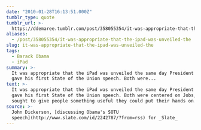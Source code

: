 ```yaml
---
date: "2010-01-28T16:13:51.000Z"
tumblr_type: quote
tumblr_url: >-
  https://ddemaree.tumblr.com/post/358055354/it-was-appropriate-that-the-ipad-was-unveiled-the
aliases:
  - /post/358055354/it-was-appropriate-that-the-ipad-was-unveiled-the
slug: it-was-appropriate-that-the-ipad-was-unveiled-the
tags:
  - Barack Obama
  - iPad
summary: >-
  It was appropriate that the iPad was unveiled the same day President Obama
  gave his first State of the Union speech. Both were...
text: >-
  It was appropriate that the iPad was unveiled the same day President Obama
  gave his first State of the Union speech. Both were centered on Jobs, and both
  sought to give people something useful they could put their hands on.
source: >-
  John Dickerson, [discussing Obama's SOTU
  speech](http://www.slate.com/id/2242787/?from=rss) for _Slate_
---
```

